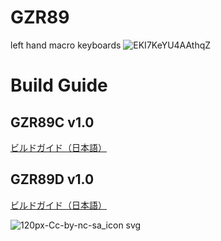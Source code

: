 # GZR89
left hand macro keyboards
![EKI7KeYU4AAthqZ](https://user-images.githubusercontent.com/58157342/105630611-87ff7e80-5e8d-11eb-828c-1945c97606ed.jpg)
# Build Guide
## GZR89C v1.0
[ビルドガイド（日本語）](GZR89C/Documents/buildguide_v1.0.md)
## GZR89D v1.0
[ビルドガイド（日本語）](GZR89D/Documents/buildguide_v1.0.md)

![120px-Cc-by-nc-sa_icon svg](https://user-images.githubusercontent.com/58157342/87903527-24883480-ca97-11ea-86a5-e6abcf258247.png)
